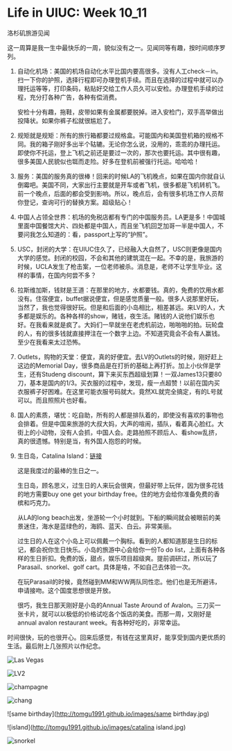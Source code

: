 
# Life in UIUC: Week 10_11

洛杉矶旅游见闻

这一周算是我一生中最快乐的一周，貌似没有之一。见闻同等有趣，按时间顺序罗列。

1. 自动化机场：美国的机场自动化水平比国内要高很多。没有人工check－in。扫一下你的护照，选择行程即可办理登机手续。而且在选择的过程中就可以办理托运等等，打印条码，粘贴好交给工作人员久可以安检。办理登机手续的过程，充分打各种广告，各种有偿消费。

   安检十分有趣，拖鞋，皮带如果有金属都要脱掉。进入安检门，双手高举做出投降状。如果你裤子松就很尴尬了。

2. 规矩就是规矩：所有的旅行箱都要过规格盒。可能国内和美国登机箱的规格不同。我的箱子刚好多出半个轱辘。无论你怎么说，没用的，乖乖的办理托运。即使你不托运，登上飞机之前还是要过一次的，那次也要托运。其中很有趣，很多美国人民貌似也铤而走险。好多在登机前被强行托运。哈哈哈！

3. 服务：美国的服务真的很棒！回来的时候LA的飞机晚点，如果在国内你就自认倒霉吧。美国不同，大家出行主要就是开车或者飞机，很多都是飞机转机飞。前一个晚点，后面的都会受到影响。所以，晚点后，会有很多机场工作人员帮你登记，查询可行的替换方案。超级贴心！

4. 中国人占领全世界：机场的免税店都有专门的中国服务员。LA更是多！中国城里面中国餐馆大片、四处都是中国人，而且坐飞机回芝加哥一半是中国人，不要问我怎么知道的：看，passport上写的“护照”。

5. USC，封闭的大学：在UIUC住久了，已经融入大自然了，USC则更像是国内大学的感觉。封闭的校园，不会和其他的建筑混在一起。不幸的是，我旅游的时候，UCLA发生了枪击案，一位老师被杀。消息是，老师不让学生毕业。这样的事情，在国内何尝不多？

6. 拉斯维加斯，钱财是王道：在那里的地方，水都要钱。真的，免费的饮用水都没有。住宿便宜，buffet据说便宜，但是感觉质量一般。很多人说那里好玩，当然了，我也觉得很好玩。但是和后面的小岛相比，相差甚远。来LV的人，大多都是娱乐的。各种各样的show，赌钱，夜生活。赌钱的人说他们娱乐也好。在我看来就是疯了。大妈们一早就坐在老虎机前边，啪啪啪的拍。玩轮盘的人，有的很多钱就直接押注在一个数字上边。不知道究竟会不会有人赢钱。至少在我看来太过恐怖。

7. Outlets，购物的天堂：便宜，真的好便宜。去LV的Outlets的时候，刚好赶上这边的Memorial Day，很多商品是在打折的基础上再打折。加上小伙伴是学生，还有Studeng discount，算下来买东西超级划算！一双James13只要80刀，基本是国内的1/3。买衣服的过程中，发现，瘦一点超赞！以前在国内买衣服裤子好困难。在这里可能衣服号码就大。竟然XL就完全搞定，有的L号就可以。而且照照片也好看。

8. 国人的素质，堪忧：吃自助，所有的人都是排队着的，即使没有喜欢的事物也会排着。但是中国来旅游的大叔大妈，大声的喧闹，插队，看着真心脸红。大街上的小动物，没有人会抓，中国人会。走路拍照不顾后人、看show乱挤，真的很遗憾。特别是当，有外国人抱怨的时候。

9. 生日岛，Catalina Island：[链接](http://www.catalinachamber.com/)

   这是我度过的最棒的生日之一。

   生日岛，顾名思义，过生日的人来玩会很爽，但最好带上玩伴，因为很多花钱的地方需要buy one get your birthday free。住的地方会给你准备免费的香槟和巧克力。

   从LA的long beach出发，坐游轮一个小时就到。下船的瞬间就会被眼前的美景迷住，海水是蓝绿色的，海鸥、蓝天、白云。非常美丽。

   过生日的人在这个小岛上可以佩戴一个胸标。看到的人都知道那是生日的标记，都会祝你生日快乐。小岛的旅游中心会给你一份To do list，上面有各种各样的生日折扣。免费的饭，甜点，娱乐项目超级爽。提前调研过，所以玩了Parasail、snorkel、golf cart。具体是啥，不如自己去体验一次。

   在玩Parasail的时候，竟然碰到MM和WW两队同性恋。他们也是无所避讳，申请接吻。这个国度思想很是开放。

   很巧，我生日那天刚好是小岛的Annual Taste Around of Avalon。三刀买一张卡片，就可以以极低的价格试吃各个饭店的美食。而那一周，又刚好是annual avalon restaurant week。有各种好吃的，非常幸运。

时间很快，玩的也很开心。回来后感觉，有钱在这里真好，能享受到国内更优质的生活。最后附上几张照片以作纪念。

![Las Vegas](http://tomgu1991.github.io/images/LV.jpg)

![LV2](http://tomgu1991.github.io/images/LA_magic.jpg)

![champagne](http://tomgu1991.github.io/images/champagne.jpg)

![chang](http://tomgu1991.github.io/images/chang.jpg)

![same birthday](http://tomgu1991.github.io/images/same birthday.jpg)

![island](http://tomgu1991.github.io/images/catalina island.jpg)

![snorkel](http://tomgu1991.github.io/images/snorkel.jpg)